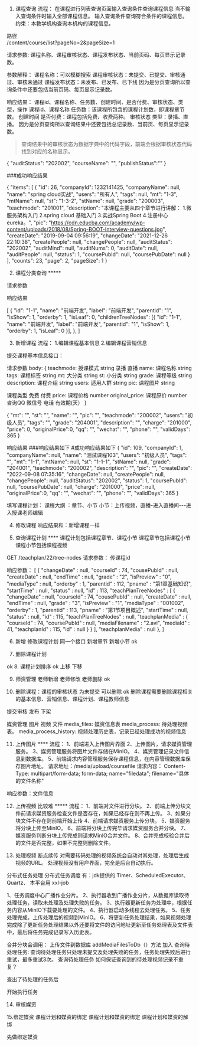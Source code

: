1. 课程查询
流程：
   在课程进行列表查询页面输入查询条件查询课程信息 当不输入查询条件时输入全部课程信息。 
   输入查询条件查询符合条件的课程信息。 
   约束：本教学机构查询本机构的课程信息。

路径  
/content/course/list?pageNo=2&pageSize=1

请求参数:
课程名称、课程审核状态、课程发布状态、当前页码、每页显示记录数。

参数解释：
课程名称：可以模糊搜索
课程审核状态：未提交、已提交、审核通过、审核未通过
课程发布状态：未发布、已发布、已下线
因为是分页查询所以查询条件中还要包括当前页码、每页显示记录数。

响应结果： 课程id、课程名称、任务数、创建时间、是否付费、审核状态、类型，操作
课程id、课程名称
任务数：该课程所包含的课程计划数，即课程章节数。
创建时间
是否付费：课程包括免费、收费两种。
审核状态
类型：录播、直播。
因为是分页查询所以查询结果中还要包括总记录数、当前页、每页显示记录数。

> 查询结果中的审核状态为数据字典中的代码字段，前端会根据审核状态代码 找到对应的名称显示。

{
"auditStatus": "202002",
"courseName": "",
"publishStatus":""
}

###成功响应结果

{
"items": [
{
"id": 26,
"companyId": 1232141425,
"companyName": null,
"name": "spring cloud实战",
"users": "所有人",
"tags": null,
"mt": "1-3",
"mtName": null,
"st": "1-3-2",
"stName": null,
"grade": "200003",
"teachmode": "201001",
"description": "本课程主要从四个章节进行讲解： 1.微服务架构入门 2.spring cloud 基础入门 3.实战Spring Boot 4.注册中心eureka。",
"pic": "https://cdn.educba.com/academy/wp-content/uploads/2018/08/Spring-BOOT-Interview-questions.jpg",
"createDate": "2019-09-04 09:56:19",
"changeDate": "2021-12-26 22:10:38",
"createPeople": null,
"changePeople": null,
"auditStatus": "202002",
"auditMind": null,
"auditNums": 0,
"auditDate": null,
"auditPeople": null,
"status": 1,
"coursePubId": null,
"coursePubDate": null
}
],
"counts": 23,
"page": 2,
"pageSize": 1
}

2. 课程分类查询 *****

请求参数

响应结果

[
{
"id": "1-1",
"name": "前端开发",
"label": "前端开发",
"parentid": "1",
"isShow": 1,
"orderby": 1,
"isLeaf": 0,
"childrenTreeNodes": [{
"id": "1-1",
"name": "前端开发",
"label": "前端开发",
"parentid": "1",
"isShow": 1,
"orderby": 1,
"isLeaf": 0
}],
},
]

3. 新增课程
流程：
   1.编辑课程基本信息
   2.编辑课程营销信息

提交课程基本信息接口：

请求参数
body: {
teachmode: 授课模式 string 录播 直播
name: 课程名称 string
tags: 课程标签 string
mt: 大分类 string
st: 小分类 string
grade: 课程等级 string
description: 课程介绍 string
users: 适用人群 string
pic: 课程图片 string

课程类型 免费 付费
price: 课程价格 number
original_price: 课程原价 number
咨询QQ
微信号
电话
有效期(天）
}

{ 
   "mt": "", 
   "st": "",
   "name": "",
   "pic": "", 
   "teachmode": "200002", 
   "users": "初级人员", 
   "tags": "", 
   "grade": "204001", 
   "description": "",
   "charge": "201000",
   "price": 0, 
   "originalPrice":0, 
   "qq": "", 
   "wechat": "",
   "phone": "",
   "validDays": 365 
}



响应结果
###响应结果如下
#成功响应结果如下 {
   "id": 109,
   "companyId": 1,
   "companyName": null,
   "name": "测试课程103",
   "users": "初级人员",
   "tags": "",
   "mt": "1-1",
   "mtName": null,
   "st": "1-1-1",
   "stName": null,
   "grade": "204001",
   "teachmode": "200002",
   "description": "",
   "pic": "",
   "createDate": "2022-09-08 07:35:16",
   "changeDate": null,
   "createPeople": null,
   "changePeople": null,
   "auditStatus": "202002",
   "status": 1,
   "coursePubId": null,
   "coursePubDate": null,
   "charge": "201000",
   "price": null,
   "originalPrice":0,
   "qq": "",
   "wechat": "",
   "phone": "",
   "validDays": 365
}

填写课程计划：
   课程大纲 ：章节、小节
   小节：上传视频，直播-进入直播间---进入授课老师编辑

4. 修改课程
响应结果和：新增课程一样


5. 查询课程计划  ****
   课程计划包括课程章节、课程小节
   课程章节包括课程小节
   课程小节包括课程视频

GET /teachplan/22/tree-nodes
请求参数： 传课程id


响应参数：
[
{
"changeDate" : null,
"courseId" : 74,
"cousePubId" : null,
"createDate" : null,
"endTime" : null,
"grade" : "2",
"isPreview" : "0",
"mediaType" : null,
"orderby" : 1,
"parentid" : 112,
"pname" : "第1章基础知识",
"startTime" : null,
"status" : null,
"id" : 113,
"teachPlanTreeNodes" : [
   {
   "changeDate" : null,
   "courseId" : 74,
   "cousePubId" : null,
   "createDate" : null,
   "endTime" : null,
   "grade" : "3",
   "isPreview" : "1",
   "mediaType" : "001002",
   "orderby" : 1,
   "parentid" : 113,
   "pname" : "第1节项目概述",
   "startTime" : null,
   "status" : null,
   "id" : 115,
   "teachPlanTreeNodes" : null,
   "teachplanMedia" : {
   "courseId" : 74,
   "coursePubId" : null,
   "mediaFilename" : "2.avi",
   "mediaId" : 41,
   "teachplanId" : 115,
   "id" : null
   }
}
],
"teachplanMedia" : null
},
]

6. 新增 修改课程计划 同一个接口
新增章节
新增小节
ok

7. 删除课程计划

ok
8. 课程计划排序
ok
上移
下移

9. 师资管理 老师新增 老师修改 老师删除
ok

10. 删除课程：课程的审核状态 为未提交 可以删除
ok
删除课程需要删除课程相关的基本信息、营销信息、课程计划、课程教师信息

提交审核 发布 下架

媒资管理
图片 视频 文件
media_files: 媒资信息表
media_process: 待处理视频表。
media_process_history: 视频处理历史表，记录已经处理成功的视频信息


11. 上传图片 ****
流程：
    1、前端进入上传图片界面
    2、上传图片，请求媒资管理服务。 
    3、媒资管理服务将图片文件存储在MinIO。 
    4、媒资管理记录文件信息到数据库。 
    5、前端请求内容管理服务保存课程信息，在内容管理数据库保存图片地址。
请求地址：/media/upload/coursefile 
请求内容：
Content-Type: multipart/form-data; form-data; name="filedata"; filename="具体的文件名称"

响应参数：文件信息

12. 上传视频  比较难 *****
流程：
    1、前端对文件进行分块。 
    2、前端上传分块文件前请求媒资服务检查文件是否存在，如果已经存在则不再上传。
    3、如果分块文件不存在则前端开始上传 
    4、前端请求媒资服务上传分块。
    5、媒资服务将分块上传至MinIO。 
    6、前端将分块上传完毕请求媒资服务合并分块。 
    7、媒资服务判断分块上传完成则请求MinIO合并文件。 
    8、合并完成校验合并后的文件是否完整，如果不完整则删除文件。

13. 处理视频 
断点续传
对需要转码处理的视频系统会自动对其处理，处理后生成视频的URL。
处理视频没有用户界面，完全是后台自动执行。

分布式任务处理
分布式任务调度 
有：jdk提供的 Timer、ScheduledExecutor、Quartz、
本平台用 xxl-job


1、任务调度中心广播作业分片。 
2、执行器收到广播作业分片，从数据库读取待处理任务，读取未处理及处理失败的任务。
3、执行器更新任务为处理中，根据任务内容从MinIO下载要处理的文件。 
4、执行器启动多线程去处理任务。
5、任务处理完成，上传处理后的视频到MinIO。
6、将更新任务处理结果，如果视频处理完成除了更新任务处理结果以外还要将文件的访问地址更新至任务处理表及文件表中，最后将任务完成记录写入历史表。

合并分块会调用： 上传文件到数据库 addMediaFilesToDb（）方法 
加入
   查询待处理任务:
      查询待处理任务只处理未提交及处理失败的任务，任务处理失败后进行重试，最多重试3次。
查询待处理任务
      如何保证查询到的待处理视频记录不重复？

查出了待处理的任务后

开始执行任务

14. 审核媒资


15.绑定媒资  课程计划和媒资的绑定
   课程计划和媒资的绑定
   课程计划和媒资的解绑

先做绑定媒资











